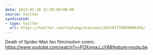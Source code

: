 ```yaml
---
date: 2012-01-28 15:50:05+00:00
source: twitter
syndicated:
- type: twitter
  url: https://twitter.com/roytang/statuses/163287739868000256/
---
```


Death of Spider-Man fan film/motion comic: https://www.youtube.com/watch?v=POXxmaJ_cV8&feature=youtu.be